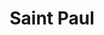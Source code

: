 ---
title: "Saint Paul"
hashtag: "saint-paul"
tags:
  - Cities I have visited
  - Cities I have worked in
  - City
  - Ramsey County
  - Minnesota
  - Mississippi River
related:
  - _hashtags/minneapolis.md
---